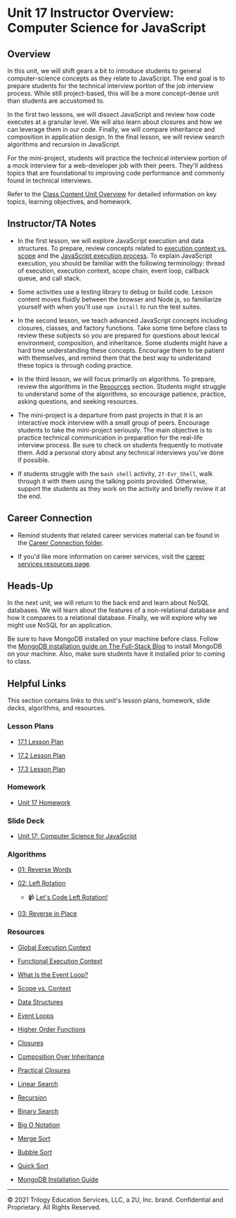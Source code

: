 # Unit 17 Instructor Overview: Computer Science for JavaScript  

## Overview

In this unit, we will shift gears a bit to introduce students to general computer-science concepts as they relate to JavaScript. The end goal is to prepare students for the  technical interview portion of the job interview process. While still project-based, this will be a more concept-dense unit than students are accustomed to.

In the first two lessons, we will dissect JavaScript and review how code executes at a granular level. We will also learn about closures and how we can leverage them in our code. Finally, we will compare inheritance and composition in application design. In the final lesson, we will review search algorithms and recursion in JavaScript. 

For the mini-project, students will practice the technical interview portion of a mock interview for a web-developer job with their peers. They'll address topics that are foundational to improving code performance and commonly found in technical interviews.

Refer to the [Class Content Unit Overview](../../../01-Class-Content/17-CS/README.md) for detailed information on key topics, learning objectives, and homework.

## Instructor/TA Notes

* In the first lesson, we will explore JavaScript execution and data structures. To prepare, review concepts related to [execution context vs. scope](https://blog.kevinchisholm.com/javascript/difference-between-scope-and-context/) and the [JavaScript execution process](https://www.youtube.com/watch?v=8aGhZQkoFbQ). To explain JavaScript execution, you should be familiar with the following terminology: thread of execution, execution context, scope chain, event loop, callback queue, and call stack.

* Some activities use a testing library to debug or build code. Lesson content moves fluidly between the browser and Node.js, so familiarize yourself with when you'll use `npm install` to run the test suites. 

* In the second lesson, we teach advanced JavaScript concepts including closures, classes, and factory functions. Take some time before class to review these subjects so you are prepared for questions about lexical environment, composition, and inheritance. Some students might have a hard time understanding these concepts. Encourage them to be patient with themselves, and remind them that the best way to understand these topics is through coding practice. 

* In the third lesson, we will focus primarily on algorithms. To prepare, review the algorithms in the [Resources](#resources) section. Students might struggle to understand some of the algorithms, so encourage patience, practice, asking questions, and seeking resources.

* The mini-project is a departure from past projects in that it is an interactive mock interview with a small group of peers. Encourage students to take the mini-project seriously. The main objective is to practice technical communication in preparation for the real-life interview process. Be sure to check on students frequently to motivate them. Add a personal story about any technical interviews you've done if possible.

* If students struggle with the `bash shell` activity, `27-Evr_Shell`, walk through it with them using the talking points provided. Otherwise, support the students as they work on the activity and briefly review it at the end. 

## Career Connection

* Remind students that related career services material can be found in the [Career Connection folder](../../../01-Class-Content/17-CS/04-Career-Connection/README.md).

* If you'd like more information on career services, visit the [career services resources page](https://careernetwork.2u.com/?utm_medium=Academics&utm_source=boot_camp/).

## Heads-Up

In the next unit, we will return to the back end and learn about NoSQL databases. We will learn about the features of a non-relational database and how it compares to a relational database. Finally, we will explore why we might use NoSQL for an application.

Be sure to have MongoDB installed on your machine before class. Follow the [MongoDB installation guide on The Full-Stack Blog](https://coding-boot-camp.github.io/full-stack/mongodb/how-to-install-mongodb) to install MongoDB on your machine. Also, make sure students have it installed prior to coming to class.

## Helpful Links

This section contains links to this unit's lesson plans, homework, slide decks, algorithms, and resources.

### Lesson Plans

  * [17.1 Lesson Plan](01-Day_JS/17.1-LESSON-PLAN.md)

  * [17.2 Lesson Plan](02-Day_Advanced-JS/17.2-LESSON-PLAN.md)
  
  * [17.3 Lesson Plan](03-Day_Algorithms/17.3-LESSON-PLAN.md)

### Homework

  * [Unit 17 Homework](../../../01-Class-Content/17-CS/02-Homework)

### Slide Deck

  * [Unit 17: Computer Science for JavaScript](https://docs.google.com/presentation/d/1oK8WB9pt8GfraNTsWbPNWMFpBYzXe_URem6Ch3oq9eo/edit?usp=sharing)

### Algorithms

  * [01: Reverse Words](../../../01-Class-Content/17-CS/03-Algorithms/01-reverse-no-built-in)

  * [02: Left Rotation](../../../01-Class-Content/17-CS/03-Algorithms/02-left-rotation)

    * 📹 [Let's Code Left Rotation!](https://2u-20.wistia.com/medias/kfyhj4z6fn)

  * [03: Reverse in Place](../../../01-Class-Content/17-CS/03-Algorithms/03-reverse-in-place)

### Resources

* [Global Execution Context](https://developer.mozilla.org/en-US/docs/Web/JavaScript/Reference/Operators/this#global_context)

* [Functional Execution Context](https://developer.mozilla.org/en-US/docs/Web/JavaScript/Reference/Operators/this#Function_context)

* [What Is the Event Loop?](https://www.youtube.com/watch?v=8aGhZQkoFbQ)

* [Scope vs. Context](https://blog.kevinchisholm.com/javascript/difference-between-scope-and-context/)

* [Data Structures](https://en.wikipedia.org/wiki/Data_structure)

* [Event Loops](https://developer.mozilla.org/en-US/docs/Web/JavaScript/EventLoop#Event_loop)

* [Higher Order Functions](https://eloquentjavascript.net/05_higher_order.html#h_xxCc98lOBK)

* [Closures](https://developer.mozilla.org/en-US/docs/Web/JavaScript/Closures)

* [Composition Over Inheritance](https://en.wikipedia.org/wiki/Composition_over_inheritance)

* [Practical Closures](https://developer.mozilla.org/en-US/docs/Web/JavaScript/Closures/#Practical_closures)

* [Linear Search](https://en.wikipedia.org/wiki/Linear_search)

* [Recursion](https://en.wikipedia.org/wiki/Recursion)

* [Binary Search](https://en.wikipedia.org/wiki/Binary_search_algorithm)

* [Big O Notation](https://en.wikipedia.org/wiki/Big_O_notation)

* [Merge Sort](https://en.wikipedia.org/wiki/Sorting_algorithm#Merge_sort)

* [Bubble Sort](https://en.wikipedia.org/wiki/Sorting_algorithm#Bubble_sort)

* [Quick Sort](https://en.wikipedia.org/wiki/Sorting_algorithm#Quicksort)

* [MongoDB Installation Guide](https://coding-boot-camp.github.io/full-stack/mongodb/how-to-install-mongodb)

---
© 2021 Trilogy Education Services, LLC, a 2U, Inc. brand. Confidential and Proprietary. All Rights Reserved.
